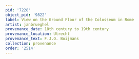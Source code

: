 ```yaml
---
pid: '7228'
object_pid: '9822'
label: View on the Ground Floor of the Colosseum in Rome
artist: janbrueghel
provenance_date: 18th century to 19th century
provenance_location: Utrecht
provenance_text: F.J.O. Boijmans
collection: provenance
order: '2514'
---
```

